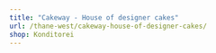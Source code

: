 ```yaml
---
title: "Cakeway - House of designer cakes"
url: /thane-west/cakeway-house-of-designer-cakes/
shop: Konditorei
---
```

